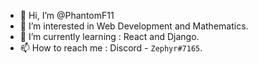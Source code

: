 - 👋 Hi, I’m @PhantomF11
- 👀 I’m interested in Web Development and Mathematics.
- 🌱 I’m currently learning : React and Django.
- 📫 How to reach me : Discord - `Zephyr#7165`.

<!---
PhantomF11/PhantomF11 is a ✨ special ✨ repository because its `README.md` (this file) appears on your GitHub profile.
You can click the Preview link to take a look at your changes.
--->
